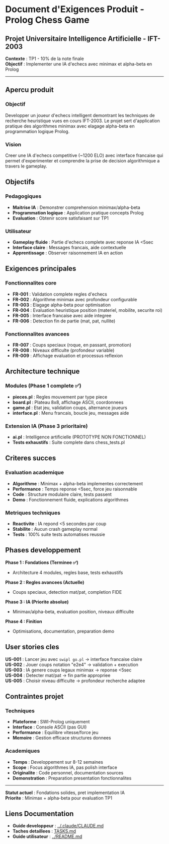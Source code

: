 # Document d'Exigences Produit - Prolog Chess Game
## Projet Universitaire Intelligence Artificielle - IFT-2003

**Contexte** : TP1 - 10% de la note finale  
**Objectif** : Implementer une IA d'echecs avec minimax et alpha-beta en Prolog

---

## Apercu produit

### Objectif
Developper un joueur d'echecs intelligent demontrant les techniques de recherche heuristique vues en cours IFT-2003. Le projet sert d'application pratique des algorithmes minimax avec elagage alpha-beta en programmation logique Prolog.

### Vision
Creer une IA d'echecs competitive (~1200 ELO) avec interface francaise qui permet d'experimenter et comprendre la prise de decision algorithmique a travers le gameplay.

## Objectifs

### Pedagogiques
- **Maitrise IA** : Demonstrer comprehension minimax/alpha-beta
- **Programmation logique** : Application pratique concepts Prolog
- **Evaluation** : Obtenir score satisfaisant sur TP1

### Utilisateur
- **Gameplay fluide** : Partie d'echecs complete avec reponse IA <5sec
- **Interface claire** : Messages francais, aide contextuelle
- **Apprentissage** : Observer raisonnement IA en action

## Exigences principales

### Fonctionnalites core
- **FR-001** : Validation complete regles d'echecs
- **FR-002** : Algorithme minimax avec profondeur configurable  
- **FR-003** : Elagage alpha-beta pour optimisation
- **FR-004** : Evaluation heuristique position (materiel, mobilite, securite roi)
- **FR-005** : Interface francaise avec aide integree
- **FR-006** : Detection fin de partie (mat, pat, nullite)

### Fonctionnalites avancees
- **FR-007** : Coups speciaux (roque, en passant, promotion)
- **FR-008** : Niveaux difficulte (profondeur variable)
- **FR-009** : Affichage evaluation et processus reflexion

## Architecture technique

### Modules (Phase 1 complete ✅)
- **pieces.pl** : Regles mouvement par type piece
- **board.pl** : Plateau 8x8, affichage ASCII, coordonnees
- **game.pl** : Etat jeu, validation coups, alternance joueurs  
- **interface.pl** : Menu francais, boucle jeu, messages aide

### Extension IA (Phase 3 prioritaire)
- **ai.pl** : Intelligence artificielle (PROTOTYPE NON FONCTIONNEL)
- **Tests exhaustifs** : Suite complete dans chess_tests.pl

## Criteres succes

### Evaluation academique
- **Algorithme** : Minimax + alpha-beta implementes correctement
- **Performance** : Temps reponse <5sec, force jeu raisonnable
- **Code** : Structure modulaire claire, tests passent
- **Demo** : Fonctionnement fluide, explications algorithmes

### Metriques techniques
- **Reactivite** : IA repond <5 secondes par coup
- **Stabilite** : Aucun crash gameplay normal
- **Tests** : 100% suite tests automatises reussie

## Phases developpement

**Phase 1 : Fondations (Terminee ✅)**
- Architecture 4 modules, regles base, tests exhaustifs

**Phase 2 : Regles avancees (Actuelle)**  
- Coups speciaux, detection mat/pat, completion FIDE

**Phase 3 : IA (Priorite absolue)**
- Minimax/alpha-beta, evaluation position, niveaux difficulte

**Phase 4 : Finition**
- Optimisations, documentation, preparation demo

## User stories cles

**US-001** : Lancer jeu avec `swipl go.pl` → interface francaise claire  
**US-002** : Jouer coups notation "e2e4" → validation + execution  
**US-003** : IA genere coups legaux minimax → reponse <5sec  
**US-004** : Detecter mat/pat → fin partie appropriee  
**US-005** : Choisir niveau difficulte → profondeur recherche adaptee

## Contraintes projet

### Techniques
- **Plateforme** : SWI-Prolog uniquement
- **Interface** : Console ASCII (pas GUI)
- **Performance** : Equilibre vitesse/force jeu
- **Memoire** : Gestion efficace structures donnees

### Academiques  
- **Temps** : Developpement sur 8-12 semaines
- **Scope** : Focus algorithmes IA, pas polish interface
- **Originalite** : Code personnel, documentation sources
- **Demonstration** : Preparation presentation fonctionnalites

---

**Statut actuel** : Fondations solides, pret implementation IA  
**Priorite** : Minimax + alpha-beta pour evaluation TP1

## Liens Documentation
- **Guide developpeur** : [../.claude/CLAUDE.md](../.claude/CLAUDE.md)
- **Taches detaillees** : [TASKS.md](TASKS.md)
- **Guide utilisateur** : [../README.md](../README.md)